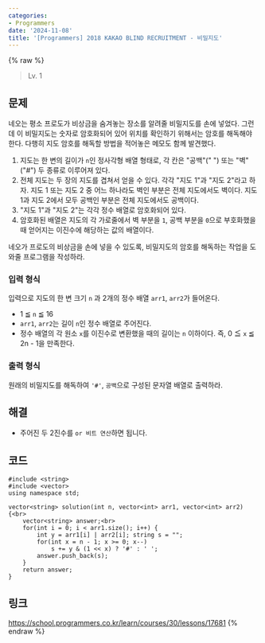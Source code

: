 ```yaml
---
categories:
- Programmers
date: '2024-11-08'
title: '[Programmers] 2018 KAKAO BLIND RECRUITMENT - 비밀지도'
---
```


{% raw %}
> Lv. 1<br>

## 문제
네오는 평소 프로도가 비상금을 숨겨놓는 장소를 알려줄 비밀지도를 손에 넣었다. 그런데 이 비밀지도는 숫자로 암호화되어 있어 위치를 확인하기 위해서는 암호를 해독해야 한다. 다행히 지도 암호를 해독할 방법을 적어놓은 메모도 함께 발견했다.

1.  지도는 한 변의 길이가  `n`인 정사각형 배열 형태로, 각 칸은 "공백"(" ") 또는 "벽"("#") 두 종류로 이루어져 있다.
2.  전체 지도는 두 장의 지도를 겹쳐서 얻을 수 있다. 각각 "지도 1"과 "지도 2"라고 하자. 지도 1 또는 지도 2 중 어느 하나라도 벽인 부분은 전체 지도에서도 벽이다. 지도 1과 지도 2에서 모두 공백인 부분은 전체 지도에서도 공백이다.
3.  "지도 1"과 "지도 2"는 각각 정수 배열로 암호화되어 있다.
4.  암호화된 배열은 지도의 각 가로줄에서 벽 부분을  `1`, 공백 부분을  `0`으로 부호화했을 때 얻어지는 이진수에 해당하는 값의 배열이다.

네오가 프로도의 비상금을 손에 넣을 수 있도록, 비밀지도의 암호를 해독하는 작업을 도와줄 프로그램을 작성하라.

### 입력 형식
입력으로 지도의 한 변 크기  `n`  과 2개의 정수 배열  `arr1`,  `arr2`가 들어온다.

-   1 ≦  `n`  ≦ 16
-   `arr1`,  `arr2`는 길이  `n`인 정수 배열로 주어진다.
-   정수 배열의 각 원소  `x`를 이진수로 변환했을 때의 길이는  `n`  이하이다. 즉, 0 ≦  `x`  ≦ 2n  - 1을 만족한다.

### 출력 형식
원래의 비밀지도를 해독하여  `'#'`,  `공백`으로 구성된 문자열 배열로 출력하라.

## 해결
- 주어진 두 2진수를 `or 비트 연산`하면 됩니다.

## 코드
```
#include <string>
#include <vector>
using namespace std;

vector<string> solution(int n, vector<int> arr1, vector<int> arr2) {<br>
    vector<string> answer;<br>
    for(int i = 0; i < arr1.size(); i++) {
        int y = arr1[i] | arr2[i]; string s = "";
        for(int x = n - 1; x >= 0; x--)
            s += y & (1 << x) ? '#' : ' '; 
        answer.push_back(s);
    }
    return answer;
}
```

## 링크
https://school.programmers.co.kr/learn/courses/30/lessons/17681
{% endraw %}